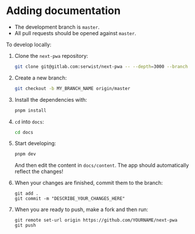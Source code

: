 # Adding documentation

- The development branch is `master`.
- All pull requests should be opened against `master`.

To develop locally:

1. Clone the `next-pwa` repository:
   ```bash
   git clone git@gitlab.com:serwist/next-pwa -- --depth=3000 --branch master --single-branch
   ```
1. Create a new branch:
   ```bash
   git checkout -b MY_BRANCH_NAME origin/master
   ```
1. Install the dependencies with:
   ```bash
   pnpm install
   ```
1. `cd` into `docs`:
   ```bash
   cd docs
   ```
1. Start developing:

   ```bash
   pnpm dev
   ```

   And then edit the content in `docs/content`. The app should automatically reflect the changes!

1. When your changes are finished, commit them to the branch:
   ```
   git add .
   git commit -m "DESCRIBE_YOUR_CHANGES_HERE"
   ```
1. When you are ready to push, make a fork and then run:
   ```
   git remote set-url origin https://github.com/YOURNAME/next-pwa
   git push
   ```
